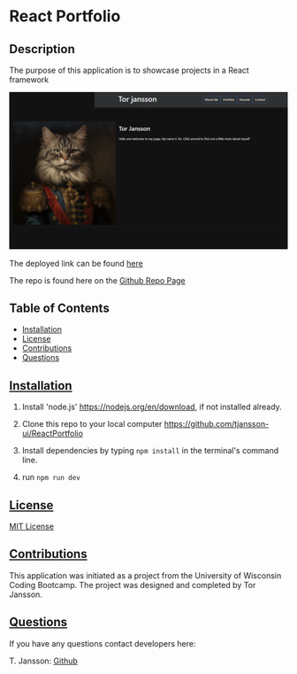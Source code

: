# React Portfolio

## Description
The purpose of this application is to showcase projects in a React framework

![Portfolio page](public/assets/homepage.PNG)

The deployed link can be found [here](https://tor-react-portfolio.netlify.app)

The repo is found here on the [Github Repo Page](https://github.com/tjansson-ui/ReactPortfolio)
  ## Table of Contents
  * [Installation](#installation)
  * [License](#license)
  * [Contributions](#contributions)
  * [Questions](#questions)

## [Installation](#Table-of-Contents)
1. Install 'node.js' https://nodejs.org/en/download, if not installed already.

2. Clone this repo to your local computer https://github.com/tjansson-ui/ReactPortfolio

3. Install dependencies by typing `npm install` in the terminal's command line.

4. run `npm run dev`

## [License](#table-of-contents)
[MIT License](https://opensource.org/licenses/MIT)

## [Contributions](#table-of-contents)
This application was initiated as a project from the University of Wisconsin Coding Bootcamp. The project was designed and completed by Tor Jansson.

## [Questions](#Table-of-Contents)
If you have any questions contact developers here:

T. Jansson: [Github](https://github.com/tjansson-ui)
